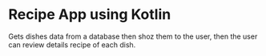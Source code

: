 # Recipe App using Kotlin

Gets dishes data from a database then shoz them to the user, then the user can review details recipe of each dish.
